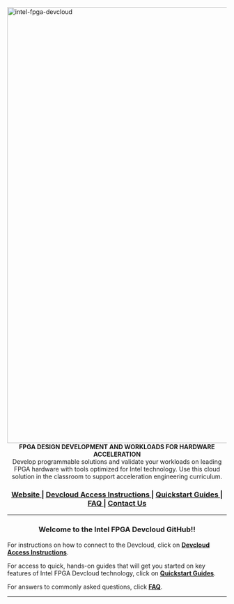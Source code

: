 <img width="1000" alt="intel-fpga-devcloud" src="https://user-images.githubusercontent.com/56968566/68611681-86f05600-046f-11ea-8d12-f5259d60e7da.png">

<div align="center">
  <strong>FPGA DESIGN DEVELOPMENT AND WORKLOADS FOR HARDWARE ACCELERATION</strong>
</div>
<div align="center">
 Develop programmable solutions and validate your workloads on leading FPGA hardware with tools optimized for Intel technology. Use this cloud solution in the classroom to support acceleration engineering curriculum. 
</div>

<div align="center">
  <h3>
    <a href="https://software.intel.com/en-us/devcloud/FPGA">
      Website
    </a>
    <span> | </span>
    <a href="https://github.com/intel/FPGA-Devcloud/tree/master/main/Devcloud_Access_Instructions#devcloud-access-instructions">
      Devcloud Access Instructions
    </a>
    <span> | </span>
    <a href="https://github.com/intel/FPGA-Devcloud/tree/master/main/QuickStartGuides#Contents">
      Quickstart Guides
    </a>
    <span> | </span>
    <!-- <a href="https://github.com/intel/FPGA-Devcloud/tree/master/main/FAQ#FAQ"> -->
    <!--   CLI -->
    <!-- </a> -->
    <!-- <span> | </span> -->
    <a href="https://github.com/intel/FPGA-Devcloud/tree/master/main/FAQ#faq">
      FAQ
    </a>
    <span> | </span>
    <a href="https://forums.intel.com/s/">
      Contact Us
    </a>
  </h3>
</div>

------

<div align="center">
    <h3><strong>Welcome to the Intel FPGA Devcloud GitHub!!
        </strong>
        </h3>
</div>

For instructions on how to connect to the Devcloud, click on **[Devcloud Access Instructions](https://github.com/intel/FPGA-Devcloud/tree/master/main/Devcloud_Access_Instructions#devcloud-access-instructions)**. 

For access to quick, hands-on guides that will get you started on key features of Intel FPGA Devcloud technology, click on [**Quickstart Guides**](https://github.com/intel/FPGA-Devcloud/tree/master/main/QuickStartGuides#Contents).

For answers to commonly asked questions, click [**FAQ**](https://github.com/intel/FPGA-Devcloud/tree/master/main/FAQ#faq).

------
